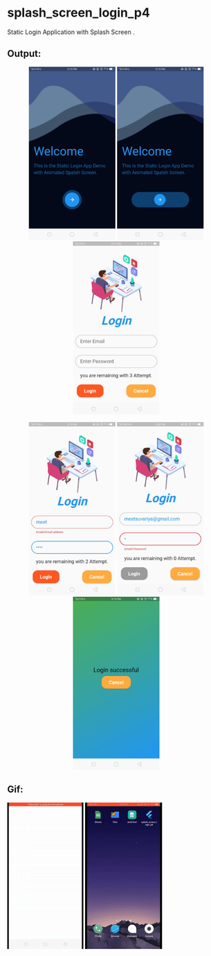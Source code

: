 # splash_screen_login_p4

Static Login Application with Splash Screen .

## Output:

<p align="center">
<img src="https://github.com/MeetSuvariya25/WCMC_AppDevelopment/blob/main/splash_screen_login_p4/p4_1.jpeg" width="200" height="400" />
<img src="https://github.com/MeetSuvariya25/WCMC_AppDevelopment/blob/main/splash_screen_login_p4/p4_2.jpeg" width="200" height="400" />
<img src="https://github.com/MeetSuvariya25/WCMC_AppDevelopment/blob/main/splash_screen_login_p4/p4_3.jpeg" width="200" height="400" />
</p>

<p align="center">
<img src="https://github.com/MeetSuvariya25/WCMC_AppDevelopment/blob/main/splash_screen_login_p4/p4_4.jpeg" width="200" height="400" />
<img src="https://github.com/MeetSuvariya25/WCMC_AppDevelopment/blob/main/splash_screen_login_p4/p4_5.jpeg" width="200" height="400" />
<img src="https://github.com/MeetSuvariya25/WCMC_AppDevelopment/blob/main/splash_screen_login_p4/p4_6.jpeg" width="200" height="400" />
</p>

## Gif:
![](gif1.gif)
![](gif2.gif)
